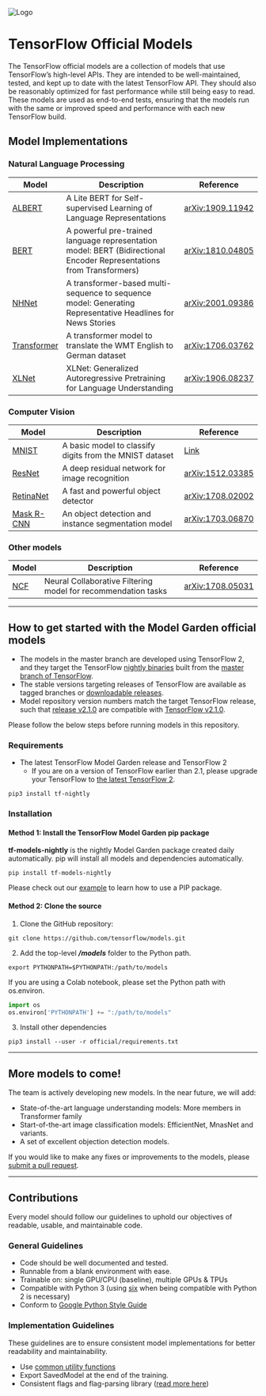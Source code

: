 ![Logo](https://storage.googleapis.com/model_garden_artifacts/TF_Model_Garden.png)

# TensorFlow Official Models

The TensorFlow official models are a collection of models
that use TensorFlow’s high-level APIs.
They are intended to be well-maintained, tested, and kept up to date
with the latest TensorFlow API.
They should also be reasonably optimized for fast performance while still
being easy to read.
These models are used as end-to-end tests, ensuring that the models run
with the same or improved speed and performance with each new TensorFlow build.

## Model Implementations

### Natural Language Processing

| Model | Description | Reference |
| ----- | ----------- | --------- |
| [ALBERT](nlp/albert) | A Lite BERT for Self-supervised Learning of Language Representations | [arXiv:1909.11942](https://arxiv.org/abs/1909.11942) |
| [BERT](nlp/bert) | A powerful pre-trained language representation model: BERT (Bidirectional Encoder Representations from Transformers) | [arXiv:1810.04805](https://arxiv.org/abs/1810.04805) |
| [NHNet](nlp/nhnet) | A transformer-based multi-sequence to sequence model: Generating Representative Headlines for News Stories | [arXiv:2001.09386](https://arxiv.org/abs/2001.09386) |
| [Transformer](nlp/transformer) | A transformer model to translate the WMT English to German dataset | [arXiv:1706.03762](https://arxiv.org/abs/1706.03762) |
| [XLNet](nlp/xlnet) | XLNet: Generalized Autoregressive Pretraining for Language Understanding | [arXiv:1906.08237](https://arxiv.org/abs/1906.08237) |

### Computer Vision

| Model | Description | Reference |
| ----- | ----------- | --------- |
| [MNIST](vision/image_classification) | A basic model to classify digits from the MNIST dataset | [Link](http://yann.lecun.com/exdb/mnist/) |
| [ResNet](vision/image_classification) | A deep residual network for image recognition | [arXiv:1512.03385](https://arxiv.org/abs/1512.03385) |
| [RetinaNet](vision/detection) | A fast and powerful object detector | [arXiv:1708.02002](https://arxiv.org/abs/1708.02002) |
| [Mask R-CNN](vision/detection) | An object detection and instance segmentation model | [arXiv:1703.06870](https://arxiv.org/abs/1703.06870) |

### Other models

| Model | Description | Reference |
| ----- | ----------- | --------- |
| [NCF](recommendation) | Neural Collaborative Filtering model for recommendation tasks | [arXiv:1708.05031](https://arxiv.org/abs/1708.05031) |

---

## How to get started with the Model Garden official models

* The models in the master branch are developed using TensorFlow 2,
and they target the TensorFlow [nightly binaries](https://github.com/tensorflow/tensorflow#installation)
built from the
[master branch of TensorFlow](https://github.com/tensorflow/tensorflow/tree/master).
* The stable versions targeting releases of TensorFlow are available
as tagged branches or [downloadable releases](https://github.com/tensorflow/models/releases).
* Model repository version numbers match the target TensorFlow release,
such that
[release v2.1.0](https://github.com/tensorflow/models/releases/tag/v2.1.0)
are compatible with
[TensorFlow v2.1.0](https://github.com/tensorflow/tensorflow/releases/tag/v2.1.0).

Please follow the below steps before running models in this repository.

### Requirements

* The latest TensorFlow Model Garden release and TensorFlow 2
  * If you are on a version of TensorFlow earlier than 2.1, please
upgrade your TensorFlow to [the latest TensorFlow 2](https://www.tensorflow.org/install/).

```shell
pip3 install tf-nightly
```

### Installation

#### Method 1: Install the TensorFlow Model Garden pip package

**tf-models-nightly** is the nightly Model Garden package
created daily automatically. pip will install all models
and dependencies automatically.

```shell
pip install tf-models-nightly
```

Please check out our [example](colab/bert.ipynb)
to learn how to use a PIP package.

#### Method 2: Clone the source

1. Clone the GitHub repository:

```shell
git clone https://github.com/tensorflow/models.git
```

2. Add the top-level ***/models*** folder to the Python path.

```shell
export PYTHONPATH=$PYTHONPATH:/path/to/models
```

If you are using a Colab notebook, please set the Python path with os.environ.

```python
import os
os.environ['PYTHONPATH'] += ":/path/to/models"
```

3. Install other dependencies

```shell
pip3 install --user -r official/requirements.txt
```

---

## More models to come!

The team is actively developing new models.
In the near future, we will add:

- State-of-the-art language understanding models:
  More members in Transformer family
- Start-of-the-art image classification models:
  EfficientNet, MnasNet and variants.
- A set of excellent objection detection models.

If you would like to make any fixes or improvements to the models, please
[submit a pull request](https://github.com/tensorflow/models/compare).

---

## Contributions

Every model should follow our guidelines to uphold our objectives of readable,
usable, and maintainable code.

### General Guidelines

- Code should be well documented and tested.
- Runnable from a blank environment with ease.
- Trainable on: single GPU/CPU (baseline), multiple GPUs & TPUs
- Compatible with Python 3 (using [six](https://pythonhosted.org/six/)
when being compatible with Python 2 is necessary)
- Conform to
  [Google Python Style Guide](https://github.com/google/styleguide/blob/gh-pages/pyguide.md)

### Implementation Guidelines

These guidelines are to ensure consistent model implementations for
better readability and maintainability.

- Use [common utility functions](utils)
- Export SavedModel at the end of the training.
- Consistent flags and flag-parsing library ([read more here](utils/flags/guidelines.md))
